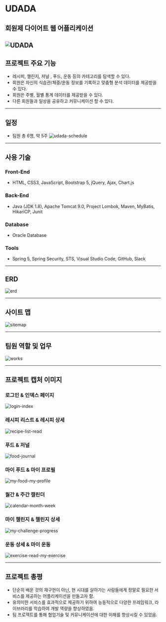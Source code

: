 # UDADA
## 회원제 다이어트 웹 어플리케이션
![UDADA](https://user-images.githubusercontent.com/73979611/125547309-15c75438-3343-483c-9217-7bbce979bbac.PNG)
---
## 프로젝트 주요 기능
- 레시피, 챌린지, 저널 , 푸드, 운동 등의 카테고리를 탐색할 수 있다.
- 회원은 자신의 식습관/체중/운동 정보를 기록하고 맞춤형 분석 데이터를 제공받을 수 있다.
- 회원은 주별, 월별 통계 데이터를 제공받을 수 있다.
- 다른 회원들과 일상을 공유하고 커뮤니케이션 할 수 있다. 
---
## 일정
- 팀원 총 6명, 약 5주
![udada-schedule](https://user-images.githubusercontent.com/73979611/125547196-19de51b9-b05d-40f1-98d0-11256523b3cd.jpg)
---
## 사용 기술
### Front-End 
- HTML, CSS3, JavaScript, Bootstrap 5, jQuery, Ajax, Chart.js

### Back-End
- Java (JDK 1.8), Apache Tomcat 9.0, Project Lombok, Maven, MyBatis, HikariCP, Junit

### Database
- Oracle Database

### Tools
- Spring 5, Spring Security, STS, Visual Studio Code, GitHub, Slack

---
## ERD
![erd](https://user-images.githubusercontent.com/73979611/125547343-7f6f5983-58f8-4aa2-b87d-15ce52296ba6.png)

---
## 사이트 맵
![sitemap](https://user-images.githubusercontent.com/73979611/125547227-48f9cea6-60bc-4974-88d9-4769cef32b22.png)

---
## 팀원 역할 및 업무
![works](https://user-images.githubusercontent.com/73979611/125547248-b13edc73-e48f-4962-bfe1-c27f41ed8a02.png)

---
## 프로젝트 캡처 이미지
### 로그인 & 인덱스 페이지
![login-index](https://user-images.githubusercontent.com/73979611/125547356-67252505-ecc8-44a1-a45c-68a522dd04d0.png)


### 레시피 리스트 & 레시피 상세
![recipe-list-read](https://user-images.githubusercontent.com/73979611/125547424-7fe7ec17-2f1e-4f13-8912-241104bdf17a.png)

### 푸드 & 저널
![food-journal](https://user-images.githubusercontent.com/73979611/125547579-7c379445-c05e-46f8-bde0-3bc4eeb9250d.png)


### 마이 푸드 & 마이 프로필
![my-food-my-profile](https://user-images.githubusercontent.com/73979611/125547458-1ed02b57-0fde-4dcc-8eb5-0729d60642c6.png)


### 월간 & 주간 캘린더
![calendar-month-week](https://user-images.githubusercontent.com/73979611/125547518-1146b9f0-fc07-4352-bee9-594df1245645.png)


### 마이 챌린지 & 챌린지 상세
![my-challenge-progress](https://user-images.githubusercontent.com/73979611/125547565-076c56f0-b84a-44cb-8cc3-859adf334823.png)


### 운동 상세 & 마이 운동
![exercise-read-my-exercise](https://user-images.githubusercontent.com/73979611/125547542-a387eb4b-6a5a-4ec9-bb18-caa17598b7c7.png)


---
## 프로젝트 총평
- 단순히 배운 것의 재구현이 아닌, 현 시대를 살아가는 사람들에게 정말로 필요한 서비스를 제공하는 어플리케이션을 만들고자 함.
- 유의미한 서비스를 효과적으로 제공하기 위하여 능동적으로 다양한 프레임워크, 라이브러리를 학습하여 개발 역량을 향상하였음.
- 팀 프로젝트를 통해 협업기술 및 커뮤니케이션에 대한 이해를 향상시킬 수 있었음.
